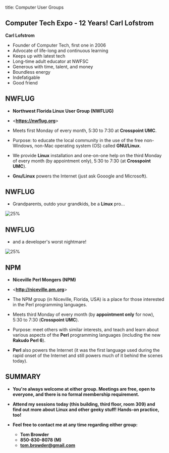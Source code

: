 title: Computer User Groups
<!-- insert-file headers.md -->

## Computer Tech Expo - 12 Years! Carl Lofstrom

**Carl Lofstrom**

- Founder of Computer Tech, first one in 2006
- Advocate of life-long and continuous learning
- Keeps up with latest tech
- Long-time adult educator at NWFSC
- Generous with time, talent, and money
- Boundless energy
- Indefatigable
- Good friend

## NWFLUG

- **Northwest Florida Linux User Group (NWFLUG)**

- <**<https://nwflug.org>**>

- Meets first Monday of every month, 5:30 to 7:30 at
**Crosspoint UMC**.

- Purpose: to educate the local community in the use of the free
non-Windows, non-Mac operating system (OS) called **GNU/Linux**.

- We provide **Linux** installation and one-on-one help on the third
Monday of every month (by appointment only), 5:30 to 7:30 (at
**Crosspoint UMC**).

- **Gnu/Linux** powers the Internet (just ask Gooogle and Microsoft).

## NWFLUG

- Grandparents, outdo your grandkids, be a **Linux** pro...

![25%](pics/upper-dzone-comics-linux-depressed-developer-21.png)

## NWFLUG

- and a developer's worst nightmare!

![25%](pics/lower-dzone-comics-linux-depressed-developer-21.png)


## NPM

- **Niceville Perl Mongers (NPM)**

- <**<http://niceville.pm.org>**>

- The NPM group (in Niceville, Florida, USA) is a place for those
interested in the Perl programming languages.

- Meets third Monday of every month (by **appointment only** for now), 5:30 to
  7:30 (**Crosspoint UMC**).

- Purpose: meet others with similar interests, and teach and learn
about various aspects of the **Perl** programming languages (including the
new **Rakudo Perl 6**).

- **Perl** also powers the Internet (it was the first language used
  during the rapid onset of the Internet and still powers much of it
  behind the scenes today).

## SUMMARY

- **You're always welcome at either group. Meetings are free, open to
  everyone, and there is no formal membership requirement.**

- **Attend my sessions today (this building, third floor, room 309) and
  find out more about Linux and other geeky stuff! Hands-on practice, too!**

- **Feel free to contact me at any time regarding either group:**

    - **Tom Browder**
    - **850-830-8078 (M)**
    - **<tom.browder@gmail.com>**
